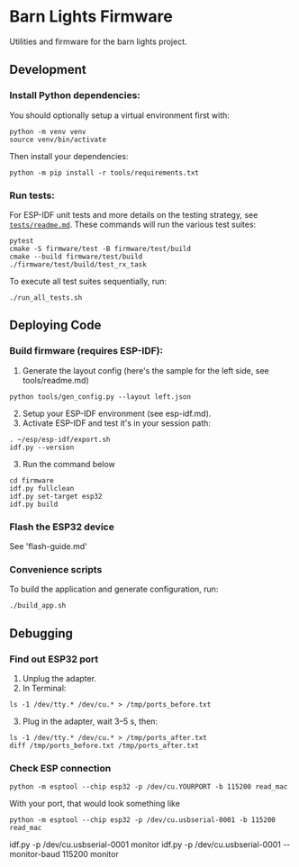 # Barn Lights Firmware

Utilities and firmware for the barn lights project.

## Development

### Install Python dependencies:

You should optionally setup a virtual environment first with:
```
python -m venv venv
source venv/bin/activate
```
Then install your dependencies:
```
python -m pip install -r tools/requirements.txt
```

### Run tests:
For ESP-IDF unit tests and more details on the testing strategy, see
[`tests/readme.md`](tests/readme.md). These commands will run the various test suites:

```
pytest
cmake -S firmware/test -B firmware/test/build
cmake --build firmware/test/build
./firmware/test/build/test_rx_task
```
To execute all test suites sequentially, run:

```
./run_all_tests.sh
```

## Deploying Code

### Build firmware (requires ESP-IDF):

1. Generate the layout config (here's the sample for the left side, see tools/readme.md)
```
python tools/gen_config.py --layout left.json
```
2. Setup your ESP-IDF environment (see esp-idf.md). 
3. Activate ESP-IDF and test it's in your session path:
```
. ~/esp/esp-idf/export.sh
idf.py --version
```
3. Run the command below

```
cd firmware
idf.py fullclean
idf.py set-target esp32
idf.py build
```

### Flash the ESP32 device

See 'flash-guide.md'

### Convenience scripts

To build the application and generate configuration, run:

```
./build_app.sh
```

## Debugging

### Find out ESP32 port
1. Unplug the adapter.
2. In Terminal:
```
ls -1 /dev/tty.* /dev/cu.* > /tmp/ports_before.txt
```
3. Plug in the adapter, wait 3–5 s, then:
```
ls -1 /dev/tty.* /dev/cu.* > /tmp/ports_after.txt
diff /tmp/ports_before.txt /tmp/ports_after.txt
```

### Check ESP connection
```
python -m esptool --chip esp32 -p /dev/cu.YOURPORT -b 115200 read_mac
```
With your port, that would look something like 
```
python -m esptool --chip esp32 -p /dev/cu.usbserial-0001 -b 115200 read_mac
```

idf.py -p /dev/cu.usbserial-0001 monitor
idf.py -p /dev/cu.usbserial-0001 --monitor-baud 115200 monitor